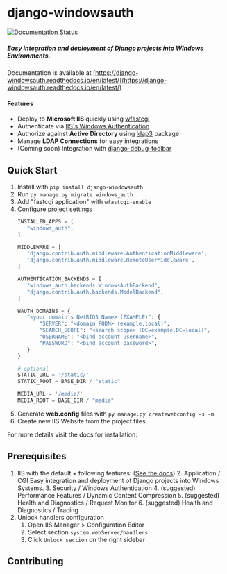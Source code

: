 # django-windowsauth

[![Documentation Status](https://readthedocs.org/projects/django-windowsauth/badge/?version=latest)](https://django-windowsauth.readthedocs.io/en/latest/?badge=latest)

##### Easy integration and deployment of Django projects into Windows Environments.
Documentation is available at [https://django-windowsauth.readthedocs.io/en/latest/](https://django-windowsauth.readthedocs.io/en/latest/)

#### Features
- Deploy to **Microsoft IIS** quickly using [wfastcgi](https://pypi.org/project/wfastcgi/)
- Authenticate via [IIS's Windows Authentication](https://docs.microsoft.com/en-us/iis/configuration/system.webserver/security/authentication/windowsauthentication/#:~:text=You%20can%20use%20Windows%20authentication,Windows%20accounts%20to%20identify%20users.&text=When%20you%20install%20and%20enable,the%20default%20protocol%20is%20Kerberos.)
- Authorize against **Active Directory** using [ldap3](https://ldap3.readthedocs.io/en/latest/) package
- Manage **LDAP Connections** for easy integrations
- (Coming soon) Integration with [django-debug-toolbar](https://django-debug-toolbar.readthedocs.io/en/latest/)

## Quick Start
1. Install with `pip install django-windowsauth`
2. Run `py manage.py migrate windows_auth`
3. Add "fastcgi application" with `wfastcgi-enable`
4. Configure project settings
    ```python
    INSTALLED_APPS = [
       "windows_auth",
   ]
   
   MIDDLEWARE = [
       'django.contrib.auth.middleware.AuthenticationMiddleware',
       'django.contrib.auth.middleware.RemoteUserMiddleware',
   ]
   
   AUTHENTICATION_BACKENDS = [
       "windows_auth.backends.WindowsAuthBackend",
       "django.contrib.auth.backends.ModelBackend",
   ]
   
   WAUTH_DOMAINS = {
       "<your domain's NetBIOS Name> (EXAMPLE)": {
           "SERVER": "<domain FQDN> (example.local)",
           "SEARCH_SCOPE": "<search scope> (DC=example,DC=local)",
           "USERNAME": "<bind account username>",
           "PASSWORD": "<bind account password>",
       }
   }
   
   # optional
   STATIC_URL = '/static/'
   STATIC_ROOT = BASE_DIR / "static"
    
   MEDIA_URL = '/media/'
   MEDIA_ROOT = BASE_DIR / "media"
    ```
5. Generate **web.config** files with `py manage.py createwebconfig -s -m`
6. Create new IIS Website from the project files
<!--TODO script to add IIS website-->

For more details visit the docs for installation:
<!--TODO-->

## Prerequisites
1. IIS with the default + following features:
   ([See the docs](http://www.iis.net/learn/install))
    2. Application / CGI Easy integration and deployment of Django projects into Windows Systems.
    3. Security / Windows Authentication
    4. (suggested) Performance Features / Dynamic Content Compression
    5. (suggested) Health and Diagnostics / Request Monitor
    6. (suggested) Health and Diagnostics / Tracing
2. Unlock handlers configuration
   1. Open IIS Manager > Configuration Editor
   2. Select section ``system.webServer/handlers``
   3. Click ``Unlock section`` on the right sidebar


## Contributing

<!--TODO-->